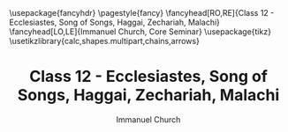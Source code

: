 ---
title: Class 12 - Ecclesiastes, Song of Songs, Haggai, Zechariah, Malachi
author: Immanuel Church
header-includes:
    - \usepackage{fancyhdr}
    - \pagestyle{fancy}
    - \fancyhead[RO,RE]{Class 12 - Ecclesiastes, Song of Songs, Haggai, Zechariah, Malachi}
    - \fancyhead[LO,LE]{Immanuel Church, Core Seminar}
    - \usepackage{tikz}
    - \usetikzlibrary{calc,shapes.multipart,chains,arrows}
---
